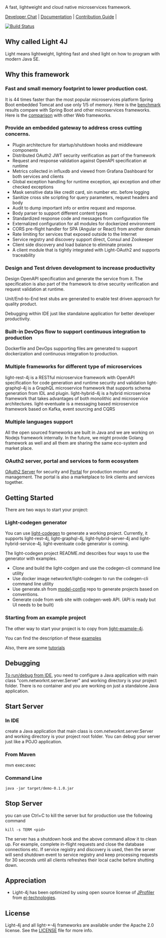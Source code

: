 A fast, lightweight and cloud native microservices framework.

[Developer Chat](https://gitter.im/networknt/light-4j) |
[Documentation](https://doc.networknt.com) |
[Contribution Guide](CONTRIBUTING.md) |

[![Build Status](https://travis-ci.org/networknt/light-4j.svg?branch=master)](https://travis-ci.org/networknt/light-4j)

## Why called Light 4J

Light means lightweight, lighting fast and shed light on how to program with modern Java SE.   

## Why this framework

### Fast and small memory footprint to lower production cost.

It is 44 times faster than the most popular microservices platform Spring Boot embedded 
Tomcat and use only 1/5 of memory. Here is the [benchmark](https://github.com/networknt/microservices-framework-benchmark) 
results compare with Spring Boot and other microservices frameworks. Here is the [comparison](https://www.techempower.com/benchmarks/previews/round15/)
with other Web frameworks. 

### Provide an embedded gateway to address cross cutting concerns.
* Plugin architecture for startup/shutdown hooks and middleware components
* Distributed OAuth2 JWT security verification as part of the framework
* Request and response validation against OpenAPI specification at runtime
* Metrics collected in influxdb and viewed from Grafana Dashboard for both services and clients
* Global exception handling for runtime exception, api exception and other checked exceptions
* Mask sensitive data like credit card, sin number etc. before logging
* Sanitize cross site scripting for query parameters, request headers and body
* Audit to dump important info or entire request and response.
* Body parser to support different content types
* Standardized response code and messages from configuration file
* Externalized configuration for all modules for dockerized environment 
* CORS pre-flight handler for SPA (Angular or React) from another domain
* Rate limiting for services that exposed outside to the Internet
* Service registry and discovery support direct, Consul and Zookeeper
* Client side discovery and load balance to eliminate proxies
* A client module that is tightly integrated with Light-OAuth2 and supports traceability

### Design and Test driven development to increase productivity
Design OpenAPI specification and generate the service from it. The specification is also 
part of the framework to drive security verification and request validation at runtime.

Unit/End-to-End test stubs are generated to enable test driven approach for quality product.

Debugging within IDE just like standalone application for better developer productivity.

### Built-in DevOps flow to support continuous integration to production

Dockerfile and DevOps supporting files are generated to support dockerization and continuous
integration to production.

### Multiple frameworks for different type of microservices

light-rest-4j is a RESTful microservice framework with OpenAPI specification for code generation and runtime security and validation
light-graphql-4j is a GraphQL microservice framework that supports schema generation from IDL and plugin.
light-hybrid-4j is a hybrid microservice framework that takes advantages of both monolithic and microservice architectures.
light-eventuate is a messaging based microservice framework based on Kafka, event sourcing and CQRS

### Multiple languages support

All the open sourced frameworks are built in Java and we are working on Nodejs framework internally.
In the future, we might provide Golang framework as well and all them are sharing the same eco-system
and market place. 


### OAuth2 server, portal and services to form ecosystem

[OAuth2 Server](https://github.com/networknt/light-oauth2) for security and [Portal](https://github.com/networknt/light-portal)
for production monitor and management. The portal is also a marketplace to link clients and services 
together. 


## Getting Started

There are two ways to start your project:

### Light-codegen generator

You can use [light-codegen](https://github.com/networknt/light-codegen) to generate a working project.
Currently, it supports light-rest-4j, light-graphql-4j, light-hybrid-server-4j and light-hybrid-service-4j. 
light-eventuate code generator is coming. 

The light-codegen project README.md describes four ways to use the generator with examples.

* Clone and build the light-codgen and use the codegen-cli command line utility
* Use docker image networknt/light-codegen to run the codegen-cli command line utility
* Use generate.sh from [model-config](https://github.com/networknt/model-config) repo to generate projects based on conventions. 
* Generate code from web site with codegen-web API. (API is ready but UI needs to be built) 


### Starting from an example project

The other way to start your project is to copy from [light-example-4j](https://github.com/networknt/light-example-4j).

You can find the description of these [examples](https://www.networknt.com/example/)  

Also, there are some [tutorials](https://www.networknt.com/tutorial/) 


## Debugging

[To run/debug from IDE](https://www.networknt.com/tutorial/common/debug/), you need to 
configure a Java application with main class "com.networknt.server.Server" and working 
directory is your project folder. There is no container and you are working on just a standalone
Java application.


## Start Server

### In IDE
create a Java application that main class is com.networknt.server.Server and working
directory is your project root folder. You can debug your server just like a POJO application.

### From Maven

mvn exec:exec

### Command Line

```
java -jar target/demo-0.1.0.jar
```

## Stop Server

you can use Ctrl+C to kill the server but for production use the following command

```
kill -s TERM <pid>
```

The server has a shutdown hook and the above command allow it to clean up. For example,
complete in-flight requests and close the database connections etc. If service registry
and discovery is used, then the server will send shutdown event to service registry and
keep processing requests for 30 seconds until all clients refreshes their local cache 
before shutting down. 

## Appreciation

- Light-4j has been optimized by using open source license of [JProfiler](http://www.ej-technologies.com/products/jprofiler/overview.html) 
from [ej-technologies](http://www.ej-technologies.com/). 

## License

Light-4j and all light-*-4j frameworks are available under the Apache 2.0 license. See the [LICENSE](https://www.apache.org/licenses/LICENSE-2.0) 
file for more info.
